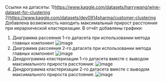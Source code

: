 Ссылки на датасеты:
1)https://www.kaggle.com/datasets/harrywang/wine-dataset-for-clustering
2)https://www.kaggle.com/datasets/dev0914sharma/customer-clustering
Добавлена возможность находить максимальный прирост расстояния при иерархической кластеризации. В отчёт добавлены графики:
1) Диаграмма рассеяния 1-го датасета при использовании метода главных компонент
![image](https://github.com/user-attachments/assets/20144255-4756-43ad-81f0-b6f09c692a85)
2) Диаграмма рассеяния 2-го датасета при использовании метода главных компонент
![image](https://github.com/user-attachments/assets/8166a49a-a763-4b86-8229-3e2ff22323fb)
3) Дендрограмма кластеризации 1-го датасета вместе с выводом максимального прироста расстояния:
![image](https://github.com/user-attachments/assets/a4280972-2026-44b1-8b35-4baaa134a807)
4) Дендрограмма кластеризации 2-го датасета вместе с выводом максимального прироста расстояния:
![image](https://github.com/user-attachments/assets/5d856eda-15b3-4b4f-98d1-b17b31df63ff)



